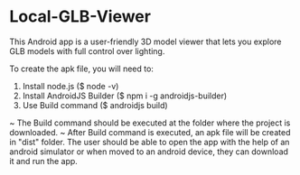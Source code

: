 # Local-GLB-Viewer
This Android app is a user-friendly 3D model viewer that lets you explore GLB models with full control over lighting. 

To create the apk file, you will need to:

1. Install node.js ($ node -v)
2. Install AndroidJS Builder ($ npm i -g androidjs-builder)
3. Use Build command ($ androidjs build) 

~ The Build command should be executed at the folder where the project is downloaded.
~ After Build command is executed, an apk file will be created in "dist" folder. The user should be able to open the app with the help of an android simulator or when moved to an android device, they can download it and run the app.
